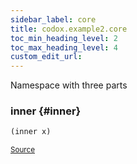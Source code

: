 ```yaml
---
sidebar_label: core
title: codox.example2.core
toc_min_heading_level: 2
toc_max_heading_level: 4
custom_edit_url:
---
```


Namespace with three parts




### inner {#inner}
``` clojure
(inner x)
```

<p><sub><a href="https://github.com/weavejester/codox/blob/master/example/src/clojure/codox/example2/core.clj#L4-L4">Source</a></sub></p>
